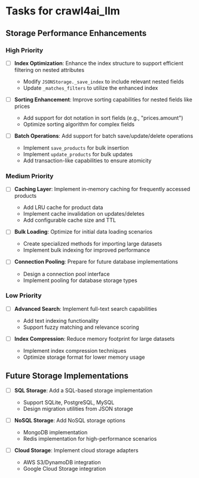 # Tasks for crawl4ai_llm

## Storage Performance Enhancements

### High Priority
- [ ] **Index Optimization**: Enhance the index structure to support efficient filtering on nested attributes
  - Modify `JSONStorage._save_index` to include relevant nested fields
  - Update `_matches_filters` to utilize the enhanced index
  
- [ ] **Sorting Enhancement**: Improve sorting capabilities for nested fields like prices
  - Add support for dot notation in sort fields (e.g., "prices.amount")
  - Optimize sorting algorithm for complex fields

- [ ] **Batch Operations**: Add support for batch save/update/delete operations
  - Implement `save_products` for bulk insertion
  - Implement `update_products` for bulk updates
  - Add transaction-like capabilities to ensure atomicity

### Medium Priority
- [ ] **Caching Layer**: Implement in-memory caching for frequently accessed products
  - Add LRU cache for product data
  - Implement cache invalidation on updates/deletes
  - Add configurable cache size and TTL

- [ ] **Bulk Loading**: Optimize for initial data loading scenarios
  - Create specialized methods for importing large datasets
  - Implement bulk indexing for improved performance
  
- [ ] **Connection Pooling**: Prepare for future database implementations
  - Design a connection pool interface
  - Implement pooling for database storage types

### Low Priority
- [ ] **Advanced Search**: Implement full-text search capabilities
  - Add text indexing functionality
  - Support fuzzy matching and relevance scoring
  
- [ ] **Index Compression**: Reduce memory footprint for large datasets
  - Implement index compression techniques
  - Optimize storage format for lower memory usage

## Future Storage Implementations

- [ ] **SQL Storage**: Add a SQL-based storage implementation
  - Support SQLite, PostgreSQL, MySQL
  - Design migration utilities from JSON storage

- [ ] **NoSQL Storage**: Add NoSQL storage options
  - MongoDB implementation
  - Redis implementation for high-performance scenarios

- [ ] **Cloud Storage**: Implement cloud storage adapters
  - AWS S3/DynamoDB integration
  - Google Cloud Storage integration